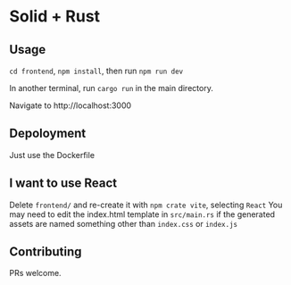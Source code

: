 # Solid + Rust

## Usage

`cd frontend`, `npm install`, then run `npm run dev`

In another terminal, run `cargo run` in the main directory.

Navigate to http://localhost:3000

## Depoloyment

Just use the Dockerfile

## I want to use React

Delete `frontend/` and re-create it with `npm crate vite`, selecting `React`
You may need to edit the index.html template in `src/main.rs`
if the generated assets are named something other than `index.css` or `index.js`

## Contributing

PRs welcome.
